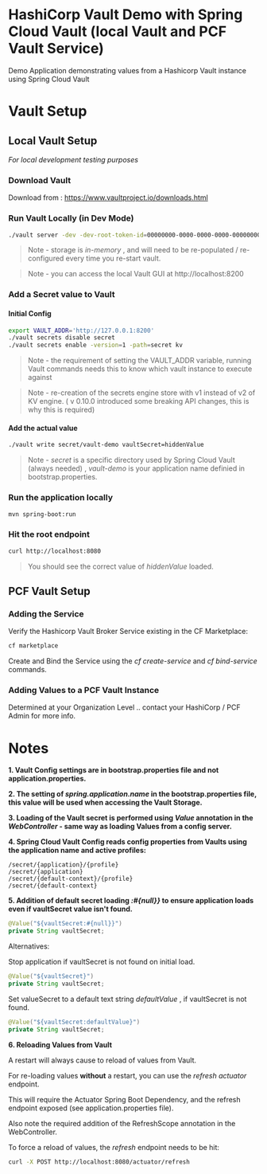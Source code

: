 # HashiCorp Vault Demo with Spring Cloud Vault (local Vault and PCF Vault Service)

Demo Application demonstrating values from a Hashicorp Vault instance using Spring Cloud Vault

# Vault Setup

## Local Vault Setup

*For local development testing purposes*

### Download Vault

Download from : https://www.vaultproject.io/downloads.html

### Run Vault Locally (in Dev Mode)

```sh
./vault server -dev -dev-root-token-id=00000000-0000-0000-0000-000000000000
```

> Note - storage is *in-memory* , and will need to be re-populated / re-configured every time you re-start vault.

> Note - you can access the local Vault GUI at http://localhost:8200

### Add a Secret value to Vault

#### Initial Config

```sh
export VAULT_ADDR='http://127.0.0.1:8200'
./vault secrets disable secret
./vault secrets enable -version=1 -path=secret kv
```

> Note - the requirement of setting the VAULT_ADDR variable, running Vault commands needs this to know which vault instance to execute against

> Note - re-creation of the secrets engine store with v1 instead of v2 of KV engine. ( v 0.10.0 introduced some breaking API changes, this is why this is required)


#### Add the actual value

```sh
./vault write secret/vault-demo vaultSecret=hiddenValue
```

> Note - *secret* is a specific directory used by Spring Cloud Vault (always needed) , *vault-demo* is your application name definied in bootstrap.properties.

### Run the application locally

```sh
mvn spring-boot:run
```

### Hit the root endpoint

```sh
curl http://localhost:8080
```

> You should see the correct value of *hiddenValue* loaded.

## PCF Vault Setup

### Adding the Service

Verify the Hashicorp Vault Broker Service existing in the CF Marketplace:

```sh
cf marketplace
```
Create and Bind the Service using the *cf create-service* and *cf bind-service* commands. 

### Adding Values to a PCF Vault Instance

Determined at your Organization Level .. contact your HashiCorp / PCF Admin for more info.

# Notes

**1. Vault Config settings are in bootstrap.properties file and not application.properties.**

**2. The setting of *spring.application.name* in the bootstrap.properties file, this value will be used when accessing the Vault Storage.**

**3. Loading of the Vault secret is performed using *Value* annotation in the *WebController* - same way as loading Values from a config server.**

**4. Spring Cloud Vault Config reads config properties from Vaults using the application name and active profiles:**

```
/secret/{application}/{profile}
/secret/{application}
/secret/{default-context}/{profile}
/secret/{default-context}
```

**5. Addition of default secret loading *:#{null}}* to ensure application loads even if vaultSecret value isn't found.**

```java
@Value("${vaultSecret:#{null}}")
private String vaultSecret;
```

Alternatives:

Stop application if vaultSecret is not found on initial load.
```java
@Value("${vaultSecret}")
private String vaultSecret;
```

Set valueSecret to a default text string *defaultValue* , if vaultSecret is not found.
```java
@Value("${vaultSecret:defaultValue}")
private String vaultSecret;
```

**6. Reloading Values from Vault**

A restart will always cause to reload of values from Vault.

For re-loading values **without** a restart, you can use the *refresh actuator* endpoint.

This will require the Actuator Spring Boot Dependency, and the refresh endpoint exposed (see application.properties file).

Also note the required addition of the RefreshScope annotation in the WebController.

To force a reload of values, the *refresh* endpoint needs to be hit:

```sh
curl -X POST http://localhost:8080/actuator/refresh
```




